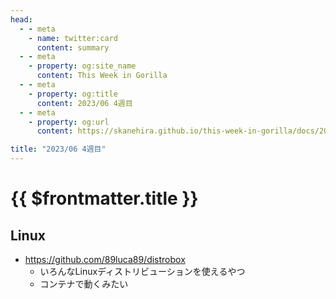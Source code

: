```yaml
---
head:
  - - meta
    - name: twitter:card
      content: summary
  - - meta
    - property: og:site_name
      content: This Week in Gorilla
  - - meta
    - property: og:title
      content: 2023/06 4週目
  - - meta
    - property: og:url
      content: https://skanehira.github.io/this-week-in-gorilla/docs/2023/0604.html

title: "2023/06 4週目"
---
```


# {{ $frontmatter.title }}

## Linux
- https://github.com/89luca89/distrobox
  - いろんなLinuxディストリビューションを使えるやつ
  - コンテナで動くみたい
